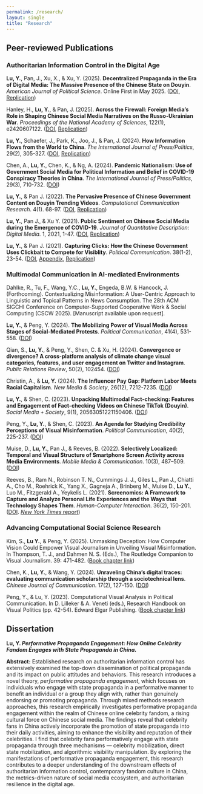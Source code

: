 ```yaml
---
permalink: /research/
layout: single
title: "Research"
---
```


## Peer-reviewed Publications

### Authoritarian Information Control in the Digital Age
<b>Lu, Y.</b>, Pan, J., Xu, X., & Xu, Y. (2025). **Decentralized Propaganda in the Era of Digital Media: The Massive Presence of the Chinese State on Douyin**. <i>American Journal of Political Science</i>. Online First in May 2025. ([DOI](https://onlinelibrary.wiley.com/doi/10.1111/ajps.12990), [Replication](https://doi.org/10.7910/DVN/6LWKUY))

Hanley, H., <b>Lu, Y.</b>, & Pan, J. (2025). <b>Across the Firewall: Foreign Media’s Role in Shaping Chinese Social Media Narratives on the Russo-Ukrainian War</b>. <i>Proceedings of the National Academy of Sciences</i>, 122(1), e2420607122. ([DOI](https://www.pnas.org/doi/full/10.1073/pnas.2420607122), [Replication](https://github.com/hanshanley/narrative-influence))

<b>Lu, Y.</b>, Schaefer, J., Park, K., Joo, J., & Pan, J. (2024). <b>How Information Flows from the World to China</b>. <i>The International Journal of Press/Politics</i>, 29(2), 305-327. ([DOI](https://journals.sagepub.com/doi/10.1177/19401612221117470), [Replication](https://doi.org/10.7910/DVN/7C7FEI))

Chen, A., <b>Lu, Y.</b>, Chen, K., & Ng, A. (2024). <b>Pandemic Nationalism: Use of Government Social Media for Political Information and Belief in COVID-19 Conspiracy Theories in China</b>. <i>The International Journal of Press/Politics</i>, 29(3), 710-732. ([DOI](https://journals.sagepub.com/doi/10.1177/19401612231153107))

<b>Lu, Y.</b>, & Pan J. (2022). <b>The Pervasive Presence of Chinese Government Content on Douyin Trending Videos</b>. <i>Computational Communication Research</i>. 4(1). 68-97. ([DOI](https://www.aup-online.com/content/journals/10.5117/CCR2022.2.002.LU), [Replication](https://github.com/yingdanlu/Douyin_CCR))

<b>Lu, Y.</b>, Pan J., & Xu Y. (2021). <b>Public Sentiment on Chinese Social Media during the Emergence of COVID-19</b>. <i>Journal of Quantitative Description: Digital Media.</i> 1, 2021, 1-47. ([DOI](https://doi.org/10.51685/jqd.2021.013), [Replication](https://dataverse.harvard.edu/dataset.xhtml?persistentId=doi:10.7910/DVN/ZIIQUG))

<b>Lu, Y.</b>, & Pan J. (2021). <b>Capturing Clicks: How the Chinese Government Uses Clickbait to Compete for Visiblity</b>. <i>Political Communication</i>. 38(1-2), 23-54. ([DOI](https://www.tandfonline.com/doi/full/10.1080/10584609.2020.1765914), [Appendix](/Lu&Pan_appendix.pdf), [Replication](https://dataverse.harvard.edu/dataset.xhtml?persistentId=doi:10.7910/DVN/TALJOT))


### Multimodal Communication in AI-mediated Environments
Dahlke, R., Tu, F., Wang, Y.C., <b>Lu, Y.</b>, Engeda, B.W. & Hancock, J. (Forthcoming). Contextualizing Misinformation: A User-Centric Approach to Linguistic and Topical Patterns in News Consumption. The 28th ACM SIGCHI Conference on Computer-Supported Cooperative Work & Social Computing (CSCW 2025). [Manuscript available upon request].

<b>Lu, Y.</b>, & Peng, Y. (2024). <b>The Mobilizing Power of Visual Media Across Stages of Social-Mediated Protests</b>. <i>Political Communication</i>, 41(4), 531-558. ([DOI](https://www.tandfonline.com/doi/full/10.1080/10584609.2024.2317951?src=))

Qian, S., <b>Lu, Y.</b>, & Peng, Y., Shen, C. & Xu, H. (2024). <b>Convergence or divergence? A cross-platform analysis of climate change visual categories, features, and user engagement on Twitter and Instagram</b>. <i>Public Relations Review</i>, 50(2), 102454. ([DOI](https://drive.google.com/file/d/1Km2gyqiDD7XEG5BycAbxIMvumh92HoNV/view))

Christin, A., & <b>Lu, Y.</b> (2024). <b>The Influencer Pay Gap: Platform Labor Meets Racial Capitalism</b>. <i>New Media & Society</i>, 26(12), 7212-7235. ([DOI](https://doi.org/10.1177/14614448231164995))

<b>Lu, Y.</b>, & Shen, C. (2023). <b>Unpacking Multimodal Fact-checking: Features and Engagement of Fact-checking Videos on Chinese TikTok (Douyin)</b>. <i>Social Media + Society</i>, 9(1), 20563051221150406. ([DOI](https://journals.sagepub.com/doi/10.1177/20563051221150406))

Peng, Y., <b>Lu, Y.</b>, & Shen, C. (2023). <b>An Agenda for Studying Credibility Perceptions of Visual Misinformation</b>. <i>Political Communication</i>, 40(2), 225-237. ([DOI](https://www.tandfonline.com/doi/full/10.1080/10584609.2023.2175398))

Muise, D., <b>Lu, Y.</b>, Pan J., & Reeves, B. (2022). <b>Selectively Localized: Temporal and Visual Structure of Smartphone Screen Activity across Media Environments</b>. <i>Mobile Media & Communication</i>. 10(3), 487–509. ([DOI](https://journals.sagepub.com/doi/full/10.1177/20501579221080333#_i32))

Reeves, B., Ram N., Robinson T. N., Cummings J. J., Giles L., Pan J., Chiatti A., Cho M., Roehrick K., Yang X., Gagneja A., Brinberg M., Muise D., <b>Lu Y.</b>, Luo M., Fitzgerald A., Yeykelis L. (2021). <b>Screenomics: A Framework to Capture and Analyze Personal Life Experiences and the Ways that Technology Shapes Them</b>. <i>Human-Computer Interaction</i>. 36(2), 150-201. ([DOI](https://www.tandfonline.com/doi/full/10.1080/07370024.2019.1578652). [<i>New York Times</i> report](https://www.nytimes.com/2019/05/31/health/screen-time-mental-health-screenome.html))


### Advancing Computational Social Science Research
Kim, S., <b>Lu Y.</b>, & Peng, Y. (2025). Unmasking Deception: How Computer Vision Could Empower Visual Journalism in Unveiling Visual Misinformation. In Thompson, T. J., and Dahmen N. S. (Eds.), The Routledge Companion to Visual Journalism. 39: 471-482. ([Book chapter link](https://www.taylorfrancis.com/chapters/edit/10.4324/9781003391340-45/unmasking-deception-sang-jung-kim-yingdan-lu-yilang-peng))

Chen, K., <b>Lu, Y.</b>, & Wang, Y. (2024). <b>Unraveling China’s digital traces: evaluating communication scholarship through a sociotechnical lens</b>. <i>Chinese Journal of Communication</i>. 17(2), 127-150. ([DOI](https://www.tandfonline.com/doi/full/10.1080/17544750.2023.2264406))

Peng, Y., & Lu, Y. (2023). Computational Visual Analysis in Political Communication. In D. Lilleker & A. Veneti (eds.), Research Handbook on Visual Politics (pp. 42-54). Edward Elgar Publishing. ([Book chapter link](https://www.elgaronline.com/edcollchap/book/9781800376939/book-part-9781800376939-10.xml))


## Dissertation
<b>Lu, Y. _Performative Propaganda Engagement: How Online Celebrity Fandom Engages with State Propaganda in China._</b>

<b>Abstract:</b> Established research on authoritarian information control has extensively examined the top-down dissemination of political propaganda and its impact on public attitudes and behaviors. This research introduces a novel theory, <i>performative propaganda engagement</i>, which focuses on individuals who engage with state propaganda in a performative manner to benefit an individual or a group they align with, rather than genuinely endorsing or promoting propaganda. Through mixed methods research approaches, this research empirically investigates performative propaganda engagement within the realm of Chinese online celebrity fandom, a rising cultural force on Chinese social media. The findings reveal that celebrity fans in China actively incorporate the promotion of state propaganda into their daily activities, aiming to enhance the visibility and reputation of their celebrities. I find that celebrity fans performatively engage with state propaganda through three mechanisms — celebrity mobilization, direct state mobilization, and algorithmic visibility manipulation. By exploring the manifestations of performative propaganda engagement, this research contributes to a deeper understanding of the downstream effects of authoritarian information control, contemporary fandom culture in China, the metrics-driven nature of social media ecosystem, and authoritarian resilience in the digital age. 
